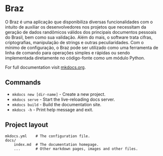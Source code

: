 # Braz

O Braz é uma aplicação que disponibiliza diversas funcionalidades com o intuito de auxiliar os desenvolvedores nos projetos que necessitam da geração de dados randômicos válidos dos principais documentos pessoais do Brasil, bem como sua validação. Além do mais, o software trata cifras, criptografias, manipulação de strings e outras peculiaridades. Com o mínimo de configuração, o Braz pode ser utilizado como uma ferramenta de linha de comando para operações simples e rápidas ou sendo implementada diretamente no código-fonte como um módulo Python.

For full documentation visit [mkdocs.org](https://www.mkdocs.org).

## Commands

* `mkdocs new [dir-name]` - Create a new project.
* `mkdocs serve` - Start the live-reloading docs server.
* `mkdocs build` - Build the documentation site.
* `mkdocs -h` - Print help message and exit.

## Project layout

    mkdocs.yml    # The configuration file.
    docs/
        index.md  # The documentation homepage.
        ...       # Other markdown pages, images and other files.
